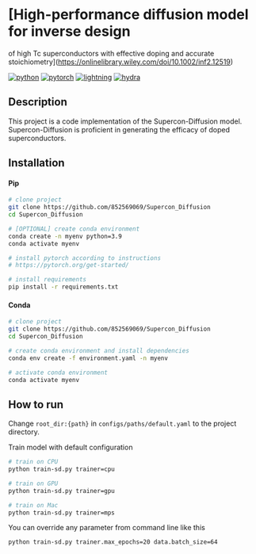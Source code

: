 # [High-performance  diffusion  model  for  inverse  design 
of  high  Tc  superconductors  with  effective  doping 
and  accurate  stoichiometry](https://onlinelibrary.wiley.com/doi/10.1002/inf2.12519)

[![python](https://img.shields.io/badge/-Python_3.8_%7C_3.9_%7C_3.10-blue?logo=python&logoColor=white)](https://github.com/pre-commit/pre-commit)
[![pytorch](https://img.shields.io/badge/PyTorch_2.0+-ee4c2c?logo=pytorch&logoColor=white)](https://pytorch.org/get-started/locally/)
[![lightning](https://img.shields.io/badge/-Lightning_2.0+-792ee5?logo=pytorchlightning&logoColor=white)](https://pytorchlightning.ai/)
[![hydra](https://img.shields.io/badge/Config-Hydra_1.3-89b8cd)](https://hydra.cc/)

## Description

This project is a code implementation of the Supercon-Diffusion model. Supercon-Diffusion is proficient in generating the efficacy of doped superconductors.

## Installation

#### Pip

```bash
# clone project
git clone https://github.com/852569069/Supercon_Diffusion
cd Supercon_Diffusion

# [OPTIONAL] create conda environment
conda create -n myenv python=3.9
conda activate myenv

# install pytorch according to instructions
# https://pytorch.org/get-started/

# install requirements
pip install -r requirements.txt
```

#### Conda

```bash
# clone project
git clone https://github.com/852569069/Supercon_Diffusion
cd Supercon_Diffusion

# create conda environment and install dependencies
conda env create -f environment.yaml -n myenv

# activate conda environment
conda activate myenv
```

## How to run

Change `root_dir:{path}` in `configs/paths/default.yaml` to the project directory.

Train model with default configuration

```bash
# train on CPU
python train-sd.py trainer=cpu

# train on GPU
python train-sd.py trainer=gpu

# train on Mac
python train-sd.py trainer=mps


```

You can override any parameter from command line like this

```bash
python train-sd.py trainer.max_epochs=20 data.batch_size=64
```
